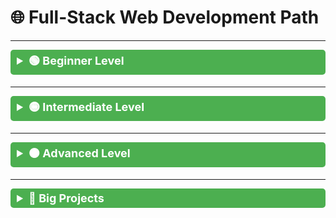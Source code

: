 # 🌐 Full-Stack Web Development Path

<style>
  summary {
    font-size: 18px;
    font-weight: bold;
    cursor: pointer;
    padding: 5px 10px;
    background-color: #4CAF50;
    color: white;
    border-radius: 5px;
    margin-bottom: 5px;
    transition: all 0.3s ease;
  }
  summary:hover {
    background-color: #45a049;
  }
  details[open] summary {
    background-color: #388E3C;
  }
  ul li {
    margin-bottom: 5px;
    line-height: 1.5;
  }
  a {
    color: #1E88E5;
    text-decoration: none;
    transition: color 0.2s ease;
  }
  a:hover {
    color: #0D47A1;
    text-decoration: underline;
  }
</style>

---

<details>
<summary>🟢 Beginner Level</summary>

### HTML & CSS
<ul>
  <li><a href="https://www.youtube.com/playlist?list=PLDoPjvoNmBAw_t_XWUFbBX-c9MafPk9ji">HTML</a></li>
  <li><a href="https://www.youtube.com/playlist?list=PLDoPjvoNmBAyXCAQMLhDRZsLi_HurqTBZ">HTML5</a></li>
  <li><a href="https://www.youtube.com/playlist?list=PLDoPjvoNmBAzjsz06gkzlSrlev53MGIKe">CSS</a></li>
  <li><a href="https://www.youtube.com/playlist?list=PLDoPjvoNmBAyEyQaHOHO1HJtmSgGt07VC">CSS3</a></li>
</ul>

### HTML & CSS Projects
<ul>
  <li><a href="https://www.youtube.com/playlist?list=PLDoPjvoNmBAzHSjcR-HnW9tnxyuye8KbF">Project 1</a></li>
  <li><a href="https://www.youtube.com/playlist?list=PLDoPjvoNmBAy1l-2A21ng3gxEyocruT0t">Project 2</a></li>
  <li><a href="https://www.youtube.com/playlist?list=PLDoPjvoNmBAxuCSp2_-9LurPqRVwketnc">Project 3</a></li>
  <li><a href="https://www.youtube.com/playlist?list=PLDoPjvoNmBAyGaRGzPVZCkYx5L7Mo9Tbh">Project 4</a></li>
  <li><a href="https://www.youtube.com/watch?v=l7WzND2sD-A">Project 5</a></li>
</ul>

</details>

---

<details>
<summary>🟡 Intermediate Level</summary>

### JavaScript
<ul>
  <li><a href="https://www.youtube.com/playlist?list=PLDoPjvoNmBAx3kiplQR_oeDqLDBUDYwVv">JavaScript</a></li>
  <li><a href="https://www.youtube.com/playlist?list=PLDoPjvoNmBAy3siU1b04xY24ZlstofO9M">JavaScript ES6</a></li>
  <li><a href="https://www.youtube.com/playlist?list=PLDoPjvoNmBAzLyvrWPwMw6bbBlTwPxgLF">JavaScript OOP</a></li>
  <li><a href="https://youtube.com/playlist?list=PLYyqC4bNbCIdvviLNbvYKfvHqszFPnUkj&si=r3c969SfLkD5CQG3">Advanced JavaScript</a></li>
</ul>

### Node.js & Backend
<ul>
  <li><a href="https://youtube.com/playlist?list=PL1BztTYDF-QPdTvgsjf8HOwO4ZVl_LhxS&si=c8kRq-25ns-rHppu">Node.js</a></li>
  <li><a href="https://youtu.be/AzA_LTDoFqY?si=8rsHsfuz71tQnVag">Password Hashing with bcrypt</a></li>
  <li><a href="https://www.youtube.com/playlist?list=PLDoPjvoNmBAy532K9M_fjiAmrJ0gkCyLJ">SQL - MySQL</a></li>
</ul>

</details>

---

<details>
<summary>🟠 Advanced Level</summary>

### Front-End Frameworks
<ul>
  <li><a href="https://www.youtube.com/playlist?list=PLYyqC4bNbCIdSZ-JayMLl4WO2Cr995vyS">React.js</a></li>
  <li><a href="https://youtu.be/k7o9R6eaSes">Next.js</a></li>
  <li><a href="https://www.youtube.com/playlist?list=PLDoPjvoNmBAy532K9M_fjiAmrJ0gkCyLJ">TypeScript</a></li>
  <li><a href="https://www.youtube.com/watch?v=Pk3hhCJG2Dk">Tailwind CSS</a></li>
  <li><a href="https://www.youtube.com/watch?v=yW6HnMUAWNU">Prisma</a></li>
  <li><a href="https://www.youtube.com/watch?v=GL2Dc4r6tkU">NextAuth</a></li>
  <li><a href="https://www.youtube.com/playlist?list=PL4cUxeGkcC9h1NXLUuiAQ7c4UtdEInqma">ShadCN</a></li>
</ul>

</details>

---

<details>
<summary>🔴 Big Projects</summary>

<ul>
  <li><a href="https://youtu.be/ZbX4Ok9YX94">FullStack Discord Clone - Final Project</a></li>
  <li><a href="https://www.youtube.com/watch?v=PGPGcKBpAk8">Project 1</a></li>
  <li><a href="https://youtu.be/Big_aFLmekI">Project 2</a></li>
  <li><a href="https://www.youtube.com/watch?v=Av9C7xlV0fA">Project 3 - Part 1</a></li>
  <li><a href="https://www.youtube.com/watch?v=37v63U7-iG0">Project 3 - Part 2</a></li>
  <li><a href="https://www.youtube.com/watch?v=LyfUTRJ2gOs">Project 4</a></li>
  <li><a href="https://www.youtube.com/watch?v=3CMgznBdl-M">Project 5</a></li>
  <li><a href="https://www.youtube.com/watch?v=OkKbAuQXFcM">Project 6</a></li>
</ul>

</details>
